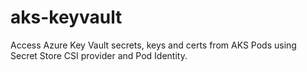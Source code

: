 # aks-keyvault
Access Azure Key Vault secrets, keys and certs from AKS Pods using Secret Store CSI provider and Pod Identity.
